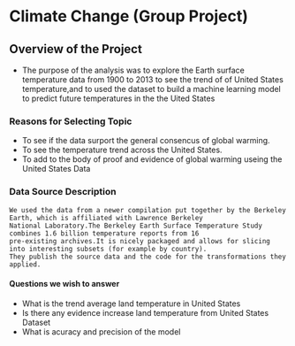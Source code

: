 # Climate Change (Group Project)
## Overview of the Project
  * The purpose of the analysis was to explore the Earth surface temperature data from 1900 to 2013 to see the trend of 
    of United States temperature,and to used the dataset to build a machine learning model to predict future temperatures in the 
    the Uited States
    
### Reasons for Selecting Topic
  * To see if the data surport the general consencus of global warming.
  * To see the temperature trend across the United States.
  * To add to the body of proof and evidence of global warming useing the United States Data
### Data Source Description
    We used the data from a newer compilation put together by the Berkeley Earth, which is affiliated with Lawrence Berkeley
    National Laboratory.The Berkeley Earth Surface Temperature Study combines 1.6 billion temperature reports from 16 
    pre-existing archives.It is nicely packaged and allows for slicing into interesting subsets (for example by country). 
    They publish the source data and the code for the transformations they applied.
#### Questions we wish to answer
   * What is the trend average land temperature in United States
   * Is there any evidence increase land temperature from United States Dataset
   * What is acuracy and precision of the model
